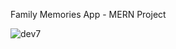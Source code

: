 Family Memories App - MERN Project


![dev7](https://user-images.githubusercontent.com/93049301/165246794-45f7d9db-a4f1-43d8-90b3-944e1040797c.PNG)

